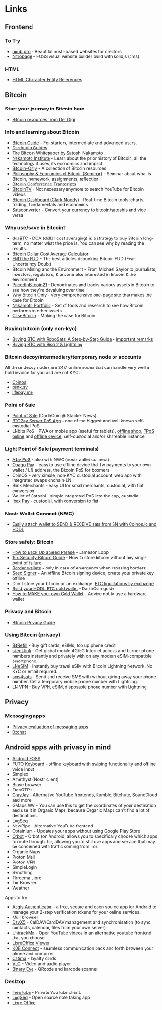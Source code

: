 # Links

## Frontend

### To Try

* [npub.pro](https://npub.pro/) - Beautiful nostr-based websites for creators
* [Nitropage](https://nitropage.com/) - FOSS visual website builder build with solidjs (cms)

### HTML

* [HTML Character Entity References](https://symbl.cc/en/html-entities/)

## Bitcoin

### Start your journey in Bitcoin here

* [Bitcoin resources from Der Gigi](https://bitcoin-resources.com/)

### Info and learning about Bitcoin

* [Bitcoin Guide](https://bitcoiner.guide/) - For starters, intermediate and advanced users.
* [Darthcoin Guides](https://darth-coin.github.io/)
* [The Bitcoin Whitepaper by Satoshi Nakamoto](https://bitcoin.org/bitcoin.pdf)
* [Nakamoto Institute](https://nakamotoinstitute.org/) - Learn about the prior history of Bitcoin, all the technology it uses, its economics and impact.
* [Bitcoin-Only](https://bitcoin-only.com/) - A collection of Bitcoin resources
* [Philosophy & Economics of Bitcoin (Seminar)](https://www.resistance.money/class/) - Seminar about what is Bitcoin, homework, assignments, reflection.
* [Bitcoin Conferrence Transcripts](https://bitlyrics.co/)
* [BitcoinTV](https://bitcointv.com/) - Not necessary anymore to search YouTube for Bitcoin videos
* [Bitcoin Dashboard (Clark Moody)](https://bitcoin.clarkmoody.com/dashboard/) - Real-time Bitcoin tools: charts, trading, fundamentals and economics
* [Satsconverter](https://satsconverter.io/) - Convert your currency to bitcoin/satoshis and vice versa

### Why use/save in Bitcoin?

* [dcaBTC](https://dcabtc.com/) - DCA (dollar cost averaging) is a strategy to buy Bitcoin long-term, no matter what the price is. You can see why by reading the results.
* [Bitcoin Dollar Cost Average Calculator](https://www.bitcoindollarcostaverage.com/)
* [END the FUD](https://endthefud.org/) - The best articles debunking Bitcoin FUD (Fear Uncertaincy Doubt)
* Bitcoin Mining and the Environment - From Michael Saylor to journalists, investors, regulators, & anyone else interested in Bitcoin & the environment
* [PricedInBitcoin21](https://www.pricedinbitcoin21.com/) - Denominates and tracks various assets in Bitcoin to see how they're devaluing over time
* Why Bitcoin Only - Very comprehensive one-page site that makes the case for Bitcoin
* [Nakamoto Portfolio](https://nakamotoportfolio.com/nakamoto/start) - Set of tools and research to see how Bitcoin performs to other assets.
* [CaseBitcoin](https://casebitcoin.com/) - Making the case for Bitcoin

### Buying bitcoin (only non-kyc)

* [Buying BTC with RoboSats: A Step-by-Step Guide](https://stacker.news/items/834397) - [important remarks](https://stacker.news/items/834397/r/chaum?commentId=834673)
* [Buying BTC with Bisq 2 & Lightning](https://stacker.news/items/663856)

### Bitcoin decoy/intermediary/temporary node or accounts
All these decoy nodes are 24/7 online nodes that can handle very well a hold invoice for you and are not KYC:
* [Coinos](https://coinos.io/)
* [blink.sv](https://www.blink.sv/)
* [lifepay.me](https://lifpay.me/en/)

### Point of Sale

* [Point of Sale](https://stacker.news/items/600658) (DarthCoin @ Stacker News)
* [BTCPay Server PoS App](https://docs.btcpayserver.org/Transmuter/EmailReceiptsPreset/#btcpay-pos-app-setup) - one of the biggest and well known self-custodial PoS
* LNbits PoS - PWA or mobile app (useful for tablets), [offline shop](https://github.com/lnbits/offlineshop), [TPoS online](https://github.com/lnbits/tpos) and [offline device](https://github.com/lnbits/lnurldevice), self-custodial and/or shareable instance

### Light Point of Sale (payment terminals)

* [Alby PoS](https://pos.albylabs.com/) - also with NWC (nostr wallet connect)
* [Opago Pay](https://opago-pay.com/en/) - easy to use offline device that fw payments to your own wallet / LN address, the Bitcoin PoS for boomers
* CoinOS - very simple, non-KYC custodial account, web app with integrated swaps onchain-LN.
* Blink Merchants - easy UI for small merchants, custodial, with fiat conversion
* Wallet of Satoshi - simple integrated PoS into the app, custodial
* [Ibex Pay](https://www.ibexpay.io/ibex-pay-point-of-sale-for-merchants) - custodial, with conversion to fiat

### Nostr Wallet Connect (NWC)

* [Easily attach wallet to SEND & RECEIVE sats from SN with Coinos.io and HODL](https://stacker.news/items/694593)


### Store safely: Bitcoin

* [How to Back Up a Seed Phrase](https://blog.lopp.net/how-to-back-up-a-seed-phrase/) - Jameson Lopp
* [10x Security Bitcoin Guide](https://btcguide.github.io/) - How to store bitcoin without any single point of failure.
* [Border wallets](https://www.borderwallets.com/ ) - only in case of emergency when crossing borders
* [Seed Signer](https://seedsigner.com/) - An offline Bitcoin signing device, create your private key offline
* Don't store your bitcoin on an exchange. [BTC liquidations by exchange](https://www.cryptometer.io/liquidation-data)
* [Build your HODL BTC cold wallet](https://darth-coin.github.io/wallets/tails-hodl-cold-wallet-en.html) - DarthCoin guide
* [How to MAKE your own Cold Wallet](https://stacker.news/items/569901) - Advice not to use a hardware wallet

### Privacy and Bitcoin

* [Bitcoin Privacy Guide](https://bitcoiner.guide/privacy/)

### Using Bitcoin (privacy)

* [BitRefill](https://www.bitrefill.com/) - Buy gift cards, eSIMs, top up phone credit
* [silent.link](https://silent.link/) - Get global mobile 4G/5G Internet access and burner phone numbers instantly and privately with on any modern eSIM-compatible smartphone.
* [LNeSIM](https://www.lnesim.com/) - Instantly buy travel eSIM with Bitcoin Lightning Network. No KYC or email required.
* [sms4sats](https://sms4sats.com/) - Send and receive SMS with without giving away your phone number. Get a temporary mobile phone number with Lightning.
* [LN VPN](https://lnvpn.net/) - Buy VPN, eSIM, disposable phone number with Lightning

## Privacy

### Messaging apps

* [Privacy evaluation of messaging apps](https://stacker.news/items/836471)
* [0xchat](https://www.0xchat.com/)

## Android apps with privacy in mind

* [Android FOSS](https://github.com/offa/android-foss?tab=readme-ov-file#-calendar)
* [FUTO Keyboard](https://keyboard.futo.org/) - offline keyboard with swiping functionality and offline voice input
* Simplex
* Amethyst (Nostr client)
* Brave browser
* FreeOTP+
* [GrayJay](https://grayjay.app/) - Alternative YouTube frontends, Rumble, Bitchute, SoundCloud and more.
* GMaps WV - You can use this to get the coordinates of your destination and use it in Organic Maps, because Organic Maps can't find a lot of destinations.
* LogSeq
* NewPipe - Alternative YouTube frontend
* Obtainium - Updates your apps without using Google Play Store
* [Orbot](https://orbot.app/en/) - Orbot (on Android) allows you to specifically choose which apps to route through Tor, allowing you to still use apps and service that may be concerned with traffic coming from Tor.
* Organic Maps
* Proton Mail
* Proton VPN
* SimpleLogin
* Syncthing
* Threema Libre
* Tor Browser
* Weather

Apps to try

* [Aegis Authenticator](https://getaegis.app/) - a free, secure and open source app for Android to manage your 2-step verification tokens for your online services.
* Mull browser
* [DavX5](https://f-droid.org/packages/at.bitfire.davdroid/) - CalDAV/CardDAV management and synchronisation (to sync contacts, calendar, files from your own server)
* [UntrackMe ](https://f-droid.org/en/packages/app.fedilab.nitterizeme/) - Open YouTube videos in an alternative youtube frontend that you choose
* [LibreOffice Viewer](https://f-droid.org/packages/org.documentfoundation.libreoffice/)
* [KDE Connect](https://f-droid.org/en/packages/org.kde.kdeconnect_tp/) - seamless communication back and forth between your phone and computer
* [Catima](https://f-droid.org/packages/me.hackerchick.catima/) - loyalty cards
* [VLC](https://f-droid.org/packages/org.videolan.vlc/) - Video and audio player
* [Binary Eye](https://github.com/markusfisch/BinaryEye) - QRcode and barcode scanner

### Desktop

* [FreeTube](https://freetubeapp.io/) - Private YouTube client.
* [LogSeq](https://logseq.com/) - Open source note taking app
* [Libre Office](https://www.libreoffice.org/)
